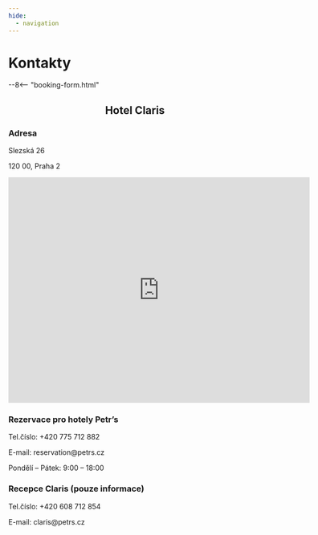 ```yaml
---
hide:
  - navigation
---
```


# **Kontakty**

--8<-- "booking-form.html"

<h2 style="text-align: center; font-weight: bold;">Hotel Claris</h2>

### **Adresa**
<div class="info-text">
<p>Slezská 26</p>
<p>120 00, Praha 2</p>
</div>

<div style="text-align: center;">
<iframe src="https://www.google.com/maps/embed?pb=!1m14!1m8!1m3!1d1280.268556646699!2d14.442134033065795!3d50.076229937756565!3m2!1i1024!2i768!4f13.1!3m3!1m2!1s0x470b948502bf1527%3A0x3658327a1e32ff9c!2sHotel%20Claris!5e0!3m2!1scs!2sus!4v1748881100821!5m2!1scs!2sus" width="600" height="450" style="border:0;" allowfullscreen="" loading="lazy" referrerpolicy="no-referrer-when-downgrade"></iframe>
</div>

### **Rezervace pro hotely Petr’s**

<div class="info-text">
<p>Tel.číslo: +420 775 712 882</p>
<p>E-mail: reservation@petrs.cz</p>
<p>Pondělí – Pátek:  9:00 – 18:00</p>
</div>

### **Recepce Claris (pouze informace)**
<div class="info-text">
<p>Tel.číslo: +420 608 712 854</p>
<p>E-mail: claris@petrs.cz</p>
</div>

